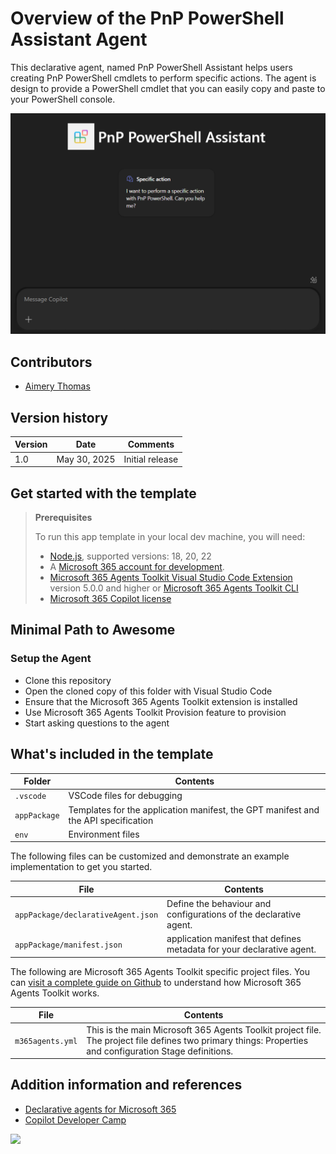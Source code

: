 # Overview of the PnP PowerShell Assistant Agent

This declarative agent, named PnP PowerShell Assistant helps users creating PnP PowerShell cmdlets to perform specific actions. The agent is design to provide a PowerShell cmdlet that you can easily copy and paste to your PowerShell console.

![Screenshot of the agent start screen](assets/PnPPowerShellAssistant.png)

## Contributors

* [Aimery Thomas](https://github.com/a1mery)

## Version history

Version|Date|Comments
-------|----|--------
1.0 | May 30, 2025 | Initial release


## Get started with the template

> **Prerequisites**
>
> To run this app template in your local dev machine, you will need:
>
> - [Node.js](https://nodejs.org/), supported versions: 18, 20, 22
> - A [Microsoft 365 account for development](https://docs.microsoft.com/microsoftteams/platform/toolkit/accounts).
> - [Microsoft 365 Agents Toolkit Visual Studio Code Extension](https://aka.ms/teams-toolkit) version 5.0.0 and higher or [Microsoft 365 Agents Toolkit CLI](https://aka.ms/teamsfx-toolkit-cli)
> - [Microsoft 365 Copilot license](https://learn.microsoft.com/microsoft-365-copilot/extensibility/prerequisites#prerequisites)


## Minimal Path to Awesome

### Setup the Agent

- Clone this repository
- Open the cloned copy of this folder with Visual Studio Code
- Ensure that the Microsoft 365 Agents Toolkit extension is installed
- Use Microsoft 365 Agents Toolkit Provision feature to provision
- Start asking questions to the agent

## What's included in the template

| Folder       | Contents                                                                                 |
| ------------ | ---------------------------------------------------------------------------------------- |
| `.vscode`    | VSCode files for debugging                                                               |
| `appPackage` | Templates for the application manifest, the GPT manifest and the API specification |
| `env`        | Environment files                                                                        |

The following files can be customized and demonstrate an example implementation to get you started.

| File                               | Contents                                                                     |
| ---------------------------------- | ---------------------------------------------------------------------------- |
| `appPackage/declarativeAgent.json` | Define the behaviour and configurations of the declarative agent.            |
| `appPackage/manifest.json`         | application manifest that defines metadata for your declarative agent. |

The following are Microsoft 365 Agents Toolkit specific project files. You can [visit a complete guide on Github](https://github.com/OfficeDev/TeamsFx/wiki/Teams-Toolkit-Visual-Studio-Code-v5-Guide#overview) to understand how Microsoft 365 Agents Toolkit works.

| File           | Contents                                                                                                                                  |
| -------------- | ----------------------------------------------------------------------------------------------------------------------------------------- |
| `m365agents.yml` | This is the main Microsoft 365 Agents Toolkit project file. The project file defines two primary things: Properties and configuration Stage definitions. |

## Addition information and references

- [Declarative agents for Microsoft 365](https://aka.ms/teams-toolkit-declarative-agent)
- [Copilot Developer Camp](https://microsoft.github.io/copilot-camp/)


<img src="https://m365-visitor-stats.azurewebsites.net/copilot-pro-dev-samples/samples/da-PnPPowerShell-assistant" />
